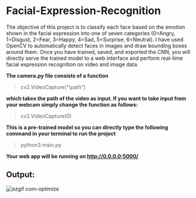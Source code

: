 
# Facial-Expression-Recognition
The objective of this project is to classify each face based on the emotion shown in the facial expression into one of seven categories (0=Angry, 1=Disgust, 2=Fear, 3=Happy, 4=Sad, 5=Surprise, 6=Neutral). I have used OpenCV to automatically detect faces in images and draw bounding boxes around them. Once you have trained, saved, and exported the CNN, you will directly serve the trained model to a web interface and perform real-time facial expression recognition on video and image data. 



**The camera.py file consists of a function**
> cv2.VideoCapture("\path") 

**which takes the path of the video as input. If you want to take input from your webcam simply change the function as follows:**
>cv2.VideoCapture(0)

**This is a pre-trained model so you can directly type the following command in your terminal to run the project**
>python3 main.py

**Your web app will be running on http://0.0.0.0:5000/**

## Output:

![ezgif com-optimize](https://user-images.githubusercontent.com/55942093/86212481-c6ea8180-bb95-11ea-8a9b-7e44aa6bc051.gif)




